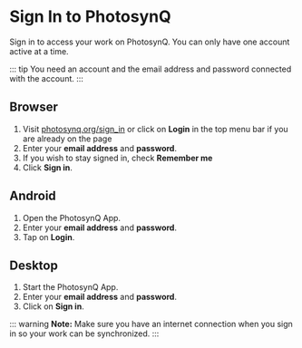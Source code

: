 # Sign In to PhotosynQ

Sign in to access your work on PhotosynQ. You can only have one account active at a time.

::: tip
You need an account and the email address and password connected with the account.
:::

## Browser

1. Visit [photosynq.org/sign_in] or click on **Login** in the top menu bar if you are already on the page
2. Enter your **email address** and **password**.
3. If you wish to stay signed in, check **Remember me**
4. Click **Sign in**.

## Android

1. Open the PhotosynQ App.
2. Enter your **email address** and **password**.
3. Tap on **Login**.

## Desktop

1. Start the PhotosynQ App.
2. Enter your **email address** and **password**.
3. Click on **Sign in**.

::: warning
**Note:** Make sure you have an internet connection when you sign in so your work can be synchronized.
:::

[photosynq.org/sign_in]: https://photosynq.org/users/sign_up
